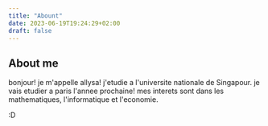 ```yaml
---
title: "Abount"
date: 2023-06-19T19:24:29+02:00
draft: false
---
```


## About me 

bonjour! je m'appelle allysa! j'etudie a l'universite nationale de Singapour. je vais etudier a paris l'annee prochaine! mes interets sont dans les mathematiques, l'informatique et l'economie.

:D
